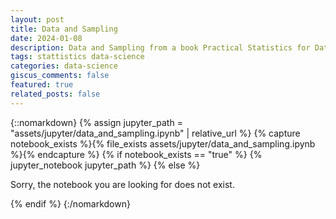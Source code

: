 ```yaml
---
layout: post
title: Data and Sampling 
date: 2024-01-08
description: Data and Sampling from a book Practical Statistics for Data Scientists 
tags: stattistics data-science
categories: data-science
giscus_comments: false
featured: true
related_posts: false
---
```


{::nomarkdown}
{% assign jupyter_path = "assets/jupyter/data_and_sampling.ipynb" | relative_url %}
{% capture notebook_exists %}{% file_exists assets/jupyter/data_and_sampling.ipynb %}{% endcapture %}
{% if notebook_exists == "true" %}
    {% jupyter_notebook jupyter_path %}
{% else %}
    <p>Sorry, the notebook you are looking for does not exist.</p>
{% endif %}
{:/nomarkdown}
